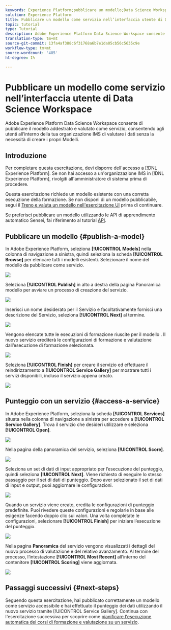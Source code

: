 ```yaml
---
keywords: Experience Platform;pubblicare un modello;Data Science Workspace;argomenti comuni;valutare un servizio
solution: Experience Platform
title: Pubblicare un modello come servizio nell’interfaccia utente di Data Science Workspace
topic: tutorial
type: Tutorial
description: Adobe Experience Platform Data Science Workspace consente di pubblicare il modello addestrato e valutato come servizio, consentendo agli utenti all’interno della tua organizzazione IMS di valutare i dati senza la necessità di creare i propri Modelli.
translation-type: tm+mt
source-git-commit: 13fa4af388c6f31768a6b7e1da05cb56c5635c9e
workflow-type: tm+mt
source-wordcount: '485'
ht-degree: 1%

---
```



# Pubblicare un modello come servizio nell’interfaccia utente di Data Science Workspace

Adobe Experience Platform Data Science Workspace consente di pubblicare il modello addestrato e valutato come servizio, consentendo agli utenti all’interno della tua organizzazione IMS di valutare i dati senza la necessità di creare i propri Modelli.

## Introduzione

Per completare questa esercitazione, devi disporre dell&#39;accesso a [!DNL Experience Platform]. Se non hai accesso a un&#39;organizzazione IMS in [!DNL Experience Platform], rivolgiti all&#39;amministratore di sistema prima di procedere.

Questa esercitazione richiede un modello esistente con una corretta esecuzione della formazione. Se non disponi di un modello pubblicabile, segui il [Treno e valuta un modello nell&#39;esercitazione UI](./train-evaluate-model-ui.md) prima di continuare.

Se preferisci pubblicare un modello utilizzando le API di apprendimento automatico Sensei, fai riferimento al tutorial [API](./publish-model-service-api.md).

## Pubblicare un modello {#publish-a-model}

In Adobe Experience Platform, seleziona **[!UICONTROL Models]** nella colonna di navigazione a sinistra, quindi seleziona la scheda **[!UICONTROL Browse]** per elencare tutti i modelli esistenti. Selezionare il nome del modello da pubblicare come servizio.

![](../images/models-recipes/publish-model/browse_model.png)

Seleziona **[!UICONTROL Publish]** in alto a destra della pagina Panoramica modello per avviare un processo di creazione del servizio.

![](../images/models-recipes/publish-model/view_training.png)

Inserisci un nome desiderato per il Servizio e facoltativamente fornisci una descrizione del Servizio, seleziona **[!UICONTROL Next]** al termine.

![](../images/models-recipes/publish-model/configure_training.png)

Vengono elencate tutte le esecuzioni di formazione riuscite per il modello . Il nuovo servizio erediterà le configurazioni di formazione e valutazione dall’esecuzione di formazione selezionata.

![](../images/models-recipes/publish-model/select_training_run.png)

Seleziona **[!UICONTROL Finish]** per creare il servizio ed effettuare il reindirizzamento a **[!UICONTROL Service Gallery]** per mostrare tutti i servizi disponibili, incluso il servizio appena creato.

![](../images/models-recipes/publish-model/service_gallery.png)

## Punteggio con un servizio {#access-a-service}

In Adobe Experience Platform, seleziona la scheda **[!UICONTROL Services]** situata nella colonna di navigazione a sinistra per accedere a **[!UICONTROL Service Gallery]**. Trova il servizio che desideri utilizzare e seleziona **[!UICONTROL Open]**.

![](../images/models-recipes/publish-model/open_service.png)

Nella pagina della panoramica del servizio, seleziona **[!UICONTROL Score]**.

![](../images/models-recipes/publish-model/score_service.png)

Seleziona un set di dati di input appropriato per l’esecuzione del punteggio, quindi seleziona **[!UICONTROL Next]**. Viene richiesto di eseguire lo stesso passaggio per il set di dati di punteggio. Dopo aver selezionato il set di dati di input e output, puoi aggiornare le configurazioni.

![](../images/models-recipes/publish-model/select_datasets.png)

Quando un servizio viene creato, eredita le configurazioni di punteggio predefinite. Puoi rivedere queste configurazioni e regolarle in base alle esigenze facendo doppio clic sui valori. Una volta completate le configurazioni, selezionare **[!UICONTROL Finish]** per iniziare l’esecuzione del punteggio.

![](../images/models-recipes/publish-model/scoring_configs.png)

Nella pagina **Panoramica** del servizio vengono visualizzati i dettagli del nuovo processo di valutazione e del relativo avanzamento. Al termine del processo, l’intestazione **[!UICONTROL Most Recent]** all’interno del contenitore **[!UICONTROL Scoring]** viene aggiornata.

![](../images/models-recipes/publish-model/pending_scoring.png)

## Passaggi successivi {#next-steps}

Seguendo questa esercitazione, hai pubblicato correttamente un modello come servizio accessibile e hai effettuato il punteggio dei dati utilizzando il nuovo servizio tramite [!UICONTROL Service Gallery]. Continua con l&#39;esercitazione successiva per scoprire come [pianificare l&#39;esecuzione automatica dei corsi di formazione e valutazione su un servizio](./schedule-models-ui.md).
